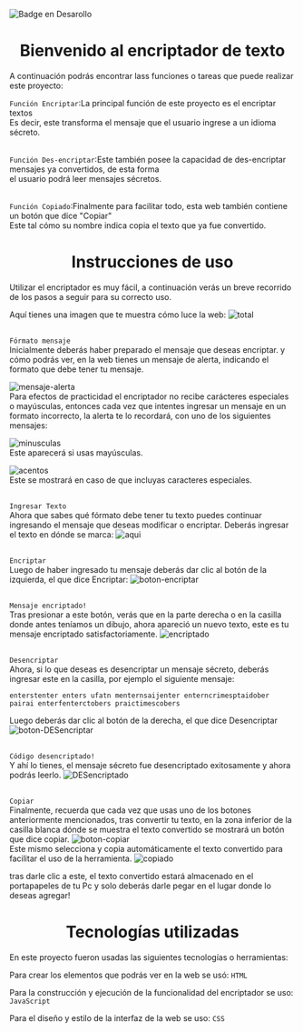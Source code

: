 ![Badge en Desarollo](https://img.shields.io/badge/STATUS-EN%20DESAROLLO-blue)
<h1 align="center">Bienvenido al encriptador de texto </h1>

A continuación podrás encontrar lass funciones o tareas que puede realizar este proyecto:

```Función Encriptar```:La principal función de este proyecto es el encriptar textos <br> Es decir, este transforma el mensaje que el usuario ingrese a un idioma sécreto.

<br>```Función Des-encriptar```:Este también posee la capacidad de des-encriptar mensajes ya convertidos, de esta forma <br> el usuario podrá leer mensajes sécretos.

<br>```Función Copiado```:Finalmente para facilitar todo, esta web también contiene un botón que dice "Copiar" <br> Este tal cómo su nombre indica copia el texto que ya fue convertido.

<h1 align="center">Instrucciones de uso</h1>

Utilizar el encriptador es muy fácil, a continuación verás un breve recorrido de los pasos a seguir para su correcto uso.

Aquí tienes una imagen que te muestra cómo luce la web:
![total](https://github.com/user-attachments/assets/22725034-9b45-4cc4-9aea-93172b5aee88)

<br>```Fórmato mensaje``` 
<br>Inicialmente deberás haber preparado el mensaje que deseas encriptar. y <br>
cómo podrás ver, en la web tienes un mensaje de alerta, indicando el formato que debe tener tu mensaje.

![mensaje-alerta](https://github.com/user-attachments/assets/208e498b-87e8-4a76-8bf7-2a76c8a86e2d)
<br>Para efectos de practicidad el encriptador no recibe carácteres especiales o mayúsculas, entonces cada vez que intentes ingresar un mensaje en un formato incorrecto, la alerta te lo recordará, con uno de los siguientes mensajes:

![minusculas](https://github.com/user-attachments/assets/9df69e8d-46bb-46ef-9d46-4c7bc3ba1084)
<br>Este aparecerá si usas mayúsculas.

![acentos](https://github.com/user-attachments/assets/00f2466b-4539-4170-94b2-214b2da0b451)
<br>Este se mostrará en caso de que incluyas caracteres especiales.

<br>```Ingresar Texto```
<br>Ahora que sabes qué fórmato debe tener tu texto puedes continuar ingresando el mensaje que deseas modificar o encriptar. Deberás ingresar el texto en dónde se marca:
![aqui](https://github.com/user-attachments/assets/40308682-dc53-412f-9de7-08bdc53b2ea4)

<br>```Encriptar```
<br> Luego de haber ingresado tu mensaje deberás dar clic al botón de la izquierda, el que dice Encriptar:
![boton-encriptar](https://github.com/user-attachments/assets/922dc143-22c2-4ae0-a095-917c0f1051ce)

<br>```Mensaje encriptado!```
<br> Tras presionar a este botón, verás que en la parte derecha o en la casilla donde antes teníamos un dibujo, ahora apareció un nuevo texto, este es tu mensaje encriptado satisfactoriamente.
![encriptado](https://github.com/user-attachments/assets/aed115ab-921a-4c21-8c2f-2072a0395545)

<br>```Desencriptar```
<br> Ahora, si lo que deseas es desencriptar un mensaje sécreto, deberás ingresar este en la casilla, por ejemplo el siguiente mensaje:

```enterstenter enters ufatn menternsaijenter enterncrimesptaidober pairai enterfenterctobers praictimescobers```

Luego deberás dar clic al botón de la derecha, el que dice Desencriptar
![boton-DESencriptar](https://github.com/user-attachments/assets/9dd43d61-8ce3-458b-a316-17f745ea02a4)

<br>```Código desencriptado!```
<br>Y ahí lo tienes, el mensaje sécreto fue desencriptado exitosamente y ahora podrás leerlo.
![DESencriptado](https://github.com/user-attachments/assets/88599643-f569-4b9d-909b-f345a7b43535)

<br>```Copiar```
<br>Finalmente, recuerda que cada vez que usas uno de los botones anteriormente mencionados, tras convertir tu texto, en la zona inferior de la casilla blanca dónde se muestra el texto convertido 
se mostrará un botón que dice copiar.
![boton-copiar](https://github.com/user-attachments/assets/7f03cf12-9eb3-46c0-881b-a5931ee28981)
<br>Este mismo selecciona y copia automáticamente el texto convertido para facilitar el uso de la herramienta. 
![copiado](https://github.com/user-attachments/assets/f3b733bd-1f6e-4298-a9f7-b18d32019dc8)

tras darle clic a este, el texto convertido estará almacenado en el portapapeles de tu Pc
y solo deberás darle pegar en el lugar donde lo deseas agregar!

<h1 align="center">Tecnologías utilizadas</h1>

En este proyecto fueron usadas las siguientes tecnologías o herramientas:

Para crear los elementos que podrás ver en la web se usó: ```HTML```

Para la construcción y ejecución de la funcionalidad del encriptador se uso: ```JavaScript```

Para el diseño y estilo de la interfaz de la web se uso: ```CSS```
